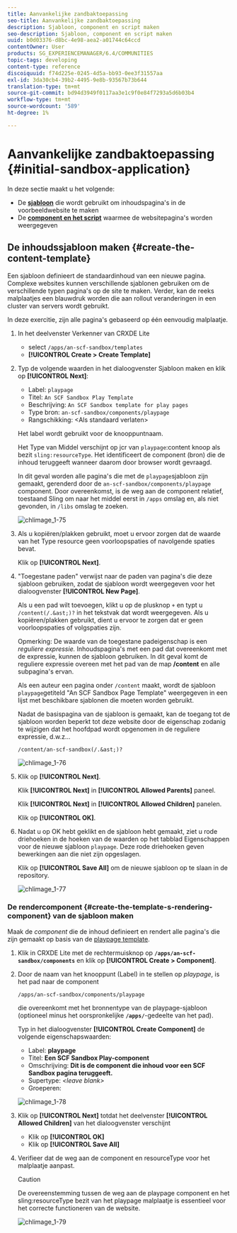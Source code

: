 ```yaml
---
title: Aanvankelijke zandbaktoepassing
seo-title: Aanvankelijke zandbaktoepassing
description: Sjabloon, component en script maken
seo-description: Sjabloon, component en script maken
uuid: b0d03376-d8bc-4e98-aea2-a01744c64ccd
contentOwner: User
products: SG_EXPERIENCEMANAGER/6.4/COMMUNITIES
topic-tags: developing
content-type: reference
discoiquuid: f74d225e-0245-4d5a-bb93-0ee3f31557aa
exl-id: 3da30cb4-39b2-4495-9e8b-93567b73b644
translation-type: tm+mt
source-git-commit: bd94d3949f0117aa3e1c9f0e84f7293a5d6b03b4
workflow-type: tm+mt
source-wordcount: '589'
ht-degree: 1%

---
```


# Aanvankelijke zandbaktoepassing {#initial-sandbox-application}

In deze sectie maakt u het volgende:

* De **[sjabloon](#createthepagetemplate)** die wordt gebruikt om inhoudspagina&#39;s in de voorbeeldwebsite te maken
* De **[component en het script](#create-the-template-s-rendering-component)** waarmee de websitepagina&#39;s worden weergegeven

## De inhoudssjabloon maken {#create-the-content-template}

Een sjabloon definieert de standaardinhoud van een nieuwe pagina. Complexe websites kunnen verschillende sjablonen gebruiken om de verschillende typen pagina&#39;s op de site te maken. Verder, kan de reeks malplaatjes een blauwdruk worden die aan rollout veranderingen in een cluster van servers wordt gebruikt.

In deze exercitie, zijn alle pagina&#39;s gebaseerd op één eenvoudig malplaatje.

1. In het deelvenster Verkenner van CRXDE Lite

   * select `/apps/an-scf-sandbox/templates`
   * **[!UICONTROL Create > Create Template]**

1. Typ de volgende waarden in het dialoogvenster Sjabloon maken en klik op **[!UICONTROL Next]**:

   * Label: `playpage`
   * Titel: `An SCF Sandbox Play Template`
   * Beschrijving: `An SCF Sandbox template for play pages`
   * Type bron: `an-scf-sandbox/components/playpage`
   * Rangschikking: &lt;Als standaard verlaten>

   Het label wordt gebruikt voor de knooppuntnaam.

   Het Type van Middel verschijnt op jcr van `playpage`:content knoop als bezit `sling:resourceType`. Het identificeert de component (bron) die de inhoud teruggeeft wanneer daarom door browser wordt gevraagd.

   In dit geval worden alle pagina&#39;s die met de `playpage`sjabloon zijn gemaakt, gerenderd door de `an-scf-sandbox/components/playpage` component. Door overeenkomst, is de weg aan de component relatief, toestaand Sling om naar het middel eerst in `/apps` omslag en, als niet gevonden, in `/libs` omslag te zoeken.

   ![chlimage_1-75](assets/chlimage_1-75.png)

1. Als u kopiëren/plakken gebruikt, moet u ervoor zorgen dat de waarde van het Type resource geen voorloopspaties of navolgende spaties bevat.

   Klik op **[!UICONTROL Next]**.

1. &quot;Toegestane paden&quot; verwijst naar de paden van pagina&#39;s die deze sjabloon gebruiken, zodat de sjabloon wordt weergegeven voor het dialoogvenster **[!UICONTROL New Page]**.

   Als u een pad wilt toevoegen, klikt u op de plusknop `+` en typt u `/content(/.&ast;)?` in het tekstvak dat wordt weergegeven. Als u kopiëren/plakken gebruikt, dient u ervoor te zorgen dat er geen voorloopspaties of volgspaties zijn.

   Opmerking: De waarde van de toegestane padeigenschap is een *reguliere expressie.* Inhoudspagina&#39;s met een pad dat overeenkomt met de expressie, kunnen de sjabloon gebruiken. In dit geval komt de reguliere expressie overeen met het pad van de map **/content** en alle subpagina&#39;s ervan.

   Als een auteur een pagina onder `/content` maakt, wordt de sjabloon `playpage`getiteld &quot;An SCF Sandbox Page Template&quot; weergegeven in een lijst met beschikbare sjablonen die moeten worden gebruikt.

   Nadat de basispagina van de sjabloon is gemaakt, kan de toegang tot de sjabloon worden beperkt tot deze website door de eigenschap zodanig te wijzigen dat het hoofdpad wordt opgenomen in de reguliere expressie, d.w.z...

   `/content/an-scf-sandbox(/.&ast;)?`

   ![chlimage_1-76](assets/chlimage_1-76.png)

1. Klik op **[!UICONTROL Next]**.

   Klik **[!UICONTROL Next]** in **[!UICONTROL Allowed Parents]** paneel.

   Klik **[!UICONTROL Next]** in **[!UICONTROL Allowed Children]** panelen.

   Klik op **[!UICONTROL OK]**.

1. Nadat u op OK hebt geklikt en de sjabloon hebt gemaakt, ziet u rode driehoeken in de hoeken van de waarden op het tabblad Eigenschappen voor de nieuwe sjabloon `playpage`. Deze rode driehoeken geven bewerkingen aan die niet zijn opgeslagen.

   Klik op **[!UICONTROL Save All]** om de nieuwe sjabloon op te slaan in de repository.

   ![chlimage_1-77](assets/chlimage_1-77.png)

### De rendercomponent {#create-the-template-s-rendering-component} van de sjabloon maken

Maak de *component* die de inhoud definieert en rendert alle pagina&#39;s die zijn gemaakt op basis van de [playpage template](#createthepagetemplate).

1. Klik in CRXDE Lite met de rechtermuisknop op **`/apps/an-scf-sandbox/components`** en klik op **[!UICONTROL Create > Component]**.
1. Door de naam van het knooppunt (Label) in te stellen op *playpage*, is het pad naar de component

   `/apps/an-scf-sandbox/components/playpage`

   die overeenkomt met het bronnentype van de playpage-sjabloon (optioneel minus het oorspronkelijke **`/apps/`**-gedeelte van het pad).

   Typ in het dialoogvenster **[!UICONTROL Create Component]** de volgende eigenschapswaarden:

   * Label: **playpage**
   * Titel: **Een SCF Sandbox Play-component**
   * Omschrijving: **Dit is de component die inhoud voor een SCF Sandbox pagina teruggeeft.**
   * Supertype: *&lt;leave blank>*
   * Groeperen:

   ![chlimage_1-78](assets/chlimage_1-78.png)

1. Klik op **[!UICONTROL Next]** totdat het deelvenster **[!UICONTROL Allowed Children]** van het dialoogvenster verschijnt

   * Klik op **[!UICONTROL OK]**
   * Klik op **[!UICONTROL Save All]**

1. Verifieer dat de weg aan de component en resourceType voor het malplaatje aanpast.

   >[!CAUTION]
   >
   >De overeenstemming tussen de weg aan de playpage component en het sling:resourceType bezit van het playpage malplaatje is essentieel voor het correcte functioneren van de website.

   ![chlimage_1-79](assets/chlimage_1-79.png)
